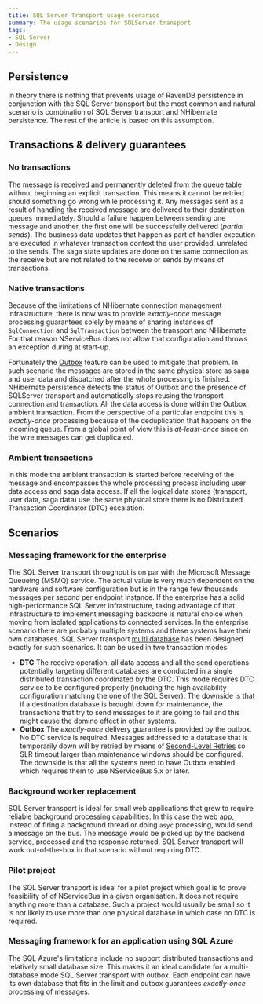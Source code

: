 ```yaml
---
title: SQL Server Transport usage scenarios
summary: The usage scenarios for SQLServer transport
tags:
- SQL Server
- Design
---
```


## Persistence

In theory there is nothing that prevents usage of RavenDB persistence in conjunction with the SQL Server transport but the most common and natural scenario is combination of SQL Server transport and NHibernate persistence. The rest of the article is based on this assumption.

## Transactions & delivery guarantees

### No transactions

The message is received and permanently deleted from the queue table without beginning an explicit transaction. This means it cannot be retried should something go wrong while processing it. Any messages sent as a result of handling the received message are delivered to their destination queues immediately. Should a failure happen between sending one message and another, the first one will be successfully delivered (*partial sends*). The business data updates that happen as part of handler execution are executed in whatever transaction context the user provided, unrelated to the sends. The saga state updates are done on the same connection as the receive but are not related to the receive or sends by means of transactions.

### Native transactions

Because of the limitations of NHibernate connection management infrastructure, there is now was to provide *exactly-once* message processing guarantees solely by means of sharing instances of `SqlConnection` and `SqlTransaction` between the transport and NHibernate. For that reason NServiceBus does not allow that configuration and throws an exception during at start-up. 

Fortunately the [Outbox](..\no-dtc.md) feature can be used to mitigate that problem. In such scenario the messages are stored in the same physical store as saga and user data and dispatched after the whole processing is finished. NHibernate persistence detects the status of Outbox and the presence of SQLServer transport and automatically stops reusing the transport connection and transaction. All the data access is done within the Outbox ambient transaction. From the perspective of a particular endpoint this is *exactly-once* processing because of the deduplication that happens on the incoming queue. From a global point of view this is *at-least-once* since on the wire messages can get duplicated.

### Ambient transactions

In this mode the ambient transaction is started before receiving of the message and encompasses the whole processing process including user data access and saga data access. If all the logical data stores (transport, user data, saga data) use the same physical store there is no Distributed Transaction Coordinator (DTC) escalation. 

## Scenarios

### Messaging framework for the enterprise

The SQL Server transport throughput is on par with the Microsoft Message Queueing (MSMQ) service. The actual value is very much dependent on the hardware and software configuration but is in the range few thousands messages per second per endpoint instance. If the enterprise has a solid high-performance SQL Server infrastructure, taking advantage of that infrastructure to implement messaging backbone is natural choice when moving from isolated applications to connected services. In the enterprise scenario there are probably multiple systems and these systems have their own databases. SQL Server transport [multi database](multiple-databases.md) has been designed exactly for such scenarios. It can be used in two transaction modes
 * **DTC** The receive operation, all data access and all the send operations potentially targeting different databases are conducted in a single distributed transaction coordinated by the DTC. This mode requires DTC service to be configured properly (including the high availability configuration matching the one of the SQL Server). The downside is that if a destination database is brought down for maintenance, the transactions that try to send messages to it are going to fail and this might cause the domino effect in other systems.
 * **Outbox** The *exactly-once* delivery guarantee is provided by the outbox. No DTC service is required. Messages addressed to a database that is temporarily down will by retried by means of [Second-Level Retries](second-level-retries.md) so SLR timeout larger than maintenance windows should be configured. The downside is that all the systems need to have Outbox enabled which requires them to use NServiceBus 5.x or later.

### Background worker replacement

SQL Server transport is ideal for small web applications that grew to require reliable background processing capabilities. In this case the web app, instead of firing a background thread or doing `asyc` processing, would send a message on the bus. The message would be picked up by the backend service, processed and the response returned. SQL Server transport will work out-of-the-box in that scenario without requiring DTC.

### Pilot project

The SQL Server transport is ideal for a pilot project which goal is to prove feasibility of of NServiceBus in a given organisation. It does not require anything more than a database. Such a project would usually be small so it is not likely to use more than one physical database in which case no DTC is required.

### Messaging framework for an application using SQL Azure

The SQL Azure's limitations include no support distributed transactions and relatively small database size. This makes it an ideal candidate for a multi-database mode SQL Server transport with outbox. Each endpoint can have its own database that fits in the limit and outbox guarantees *exactly-once* processing of messages.


 